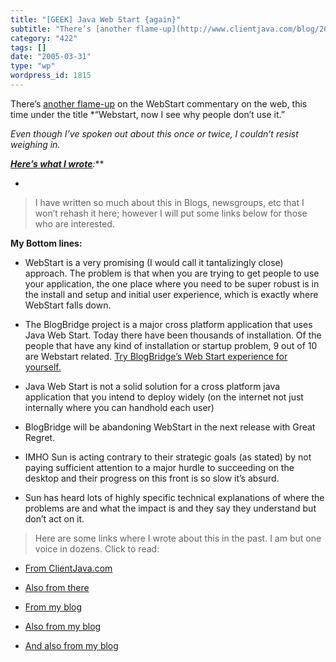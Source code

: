 ```yaml
---
title: "[GEEK] Java Web Start {again}"
subtitle: "There’s [another flame-up](http://www.clientjava.com/blog/2005/03/28/1112029988215.html) on the WebS..."
category: "422"
tags: []
date: "2005-03-31"
type: "wp"
wordpress_id: 1815
---
```

There’s [another flame-up](http://www.clientjava.com/blog/2005/03/28/1112029988215.html) on the WebStart commentary on the web, this time under the title *“Webstart, now I see why people don’t use it.” 

*Even though I’ve spoken out about this once or twice, I couldn’t resist weighing in.*

***[Here’s what I wrote](http://www.clientjava.com/blog/2005/03/28/1112029988215.html#comment1112117031426)****:***

*

> I have written so much about this in Blogs, newsgroups, etc that I won’t rehash it here; however I will put some links below for those who are interested.

**My Bottom lines:**

- WebStart is a very promising (I would call it tantalizingly close) approach. The problem is that when you are trying to get people to use your application, the one place where you need to be super robust is in the install and setup and initial user experience, which is exactly where WebStart falls down.

- The BlogBridge project is a major cross platform application that uses Java Web Start. Today there have been thousands of installation. Of the people that have any kind of installation or startup problem, 9 out of 10 are Webstart related. [Try BlogBridge’s Web Start experience for yourself.](//www.blogbridge.com/install/weekly/blogbridge.jnlp)

- Java Web Start is not a solid solution for a cross platform java application that you intend to deploy widely (on the internet not just internally where you can handhold each user)

- BlogBridge will be abandoning WebStart in the next release with Great Regret.

- IMHO Sun is acting contrary to their strategic goals (as stated) by not paying sufficient attention to a major hurdle to succeeding on the desktop and their progress on this front is so slow it’s absurd.

- Sun has heard lots of highly specific technical explanations of where the problems are and what the impact is and they say they understand but don’t act on it.

> Here are some links where I wrote about this in the past. I am but one voice in dozens. Click to read:

- [From ClientJava.com](http://www.clientjava.com/blog/2004/12/07/1102430658000.html)

- [Also from there](http://www.clientjava.com/blog/2004/12/07/1102430658000.html#comment1102519273000)

- [From my blog](/weblogs/archives/000529.html)

- [Also from my blog](/weblogs/archives/000441.html)

- [And also from my blog](/weblogs/archives/000336.html)